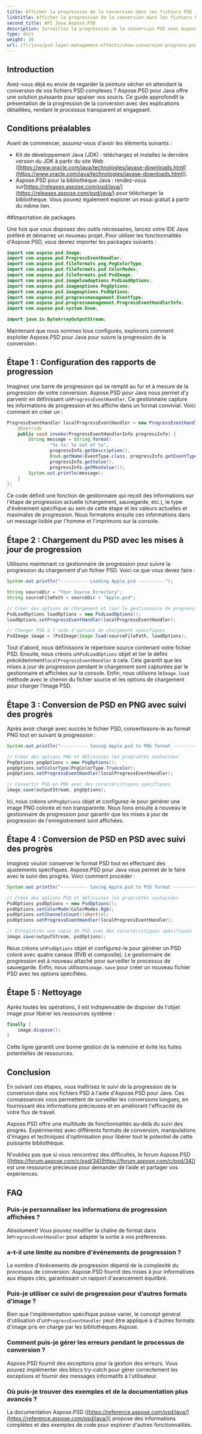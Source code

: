 ```yaml
---
title: Afficher la progression de la conversion dans les fichiers PSD - Java
linktitle: Afficher la progression de la conversion dans les fichiers PSD - Java
second_title: API Java Aspose.PSD
description: Surveillez la progression de la conversion PSD avec Aspose.PSD pour Java. Tutoriel détaillé avec des exemples de code pour suivre les étapes de chargement et de sauvegarde. Améliorer l’efficacité et la transparence.
type: docs
weight: 20
url: /fr/java/psd-layer-management-effects/show-conversion-progress-psd-files/
---
```

## Introduction

Avez-vous déjà eu envie de regarder la peinture sécher en attendant la conversion de vos fichiers PSD complexes ? Aspose.PSD pour Java offre une solution puissante pour apaiser vos soucis. Ce guide approfondit la présentation de la progression de la conversion avec des explications détaillées, rendant le processus transparent et engageant.

## Conditions préalables

Avant de commencer, assurez-vous d'avoir les éléments suivants :

- Kit de développement Java (JDK) : téléchargez et installez la dernière version du JDK à partir du site Web ([https://www.oracle.com/java/technologies/javase-downloads.html](https://www.oracle.com/java/technologies/javase-downloads.html)).
-  Aspose.PSD pour la bibliothèque Java : rendez-vous sur[https://releases.aspose.com/psd/java/](https://releases.aspose.com/psd/java/) pour télécharger la bibliothèque. Vous pouvez également explorer un essai gratuit à partir du même lien.

##Importation de packages

Une fois que vous disposez des outils nécessaires, lancez votre IDE Java préféré et démarrez un nouveau projet. Pour utiliser les fonctionnalités d'Aspose.PSD, vous devrez importer les packages suivants :

```java
import com.aspose.psd.Image;
import com.aspose.psd.ProgressEventHandler;
import com.aspose.psd.fileformats.png.PngColorType;
import com.aspose.psd.fileformats.psd.ColorModes;
import com.aspose.psd.fileformats.psd.PsdImage;
import com.aspose.psd.imageloadoptions.PsdLoadOptions;
import com.aspose.psd.imageoptions.PngOptions;
import com.aspose.psd.imageoptions.PsdOptions;
import com.aspose.psd.progressmanagement.EventType;
import com.aspose.psd.progressmanagement.ProgressEventHandlerInfo;
import com.aspose.psd.system.Enum;

import java.io.ByteArrayOutputStream;
```

Maintenant que nous sommes tous configurés, explorons comment exploiter Aspose.PSD pour Java pour suivre la progression de la conversion :

## Étape 1 : Configuration des rapports de progression

 Imaginez une barre de progression qui se remplit au fur et à mesure de la progression de votre conversion. Aspose.PSD pour Java nous permet d'y parvenir en définissant un`ProgressEventHandler`. Ce gestionnaire capture les informations de progression et les affiche dans un format convivial. Voici comment en créer un :

```java
ProgressEventHandler localProgressEventHandler = new ProgressEventHandler() {
    @Override
    public void invoke(ProgressEventHandlerInfo progressInfo) {
        String message = String.format(
                "%s %s: %s out of %s",
                progressInfo.getDescription(),
                Enum.getName(EventType.class, progressInfo.getEventType()),
                progressInfo.getValue(),
                progressInfo.getMaxValue());
        System.out.println(message);
    }
};
```

Ce code définit une fonction de gestionnaire qui reçoit des informations sur l'étape de progression actuelle (chargement, sauvegarde, etc.), le type d'événement spécifique au sein de cette étape et les valeurs actuelles et maximales de progression. Nous formatons ensuite ces informations dans un message lisible par l'homme et l'imprimons sur la console.

## Étape 2 : Chargement du PSD avec les mises à jour de progression

Utilisons maintenant ce gestionnaire de progression pour suivre la progression du chargement d'un fichier PSD. Voici ce que vous devez faire :

```java
System.out.println("---------- Loading Apple.psd ----------");

String sourceDir = "Your Source Directory";
String sourceFilePath = sourceDir + "Apple.psd";

// Créer des options de chargement et lier le gestionnaire de progression
PsdLoadOptions loadOptions = new PsdLoadOptions();
loadOptions.setProgressEventHandler(localProgressEventHandler);

// Charger PSD à l'aide d'options de chargement spécifiques
PsdImage image = (PsdImage)Image.load(sourceFilePath, loadOptions);
```

 Tout d'abord, nous définissons le répertoire source contenant votre fichier PSD. Ensuite, nous créons un`PsdLoadOptions` objet et lier le défini précédemment`localProgressEventHandler` à cela. Cela garantit que les mises à jour de progression pendant le chargement sont capturées par le gestionnaire et affichées sur la console. Enfin, nous utilisons le`Image.load` méthode avec le chemin du fichier source et les options de chargement pour charger l’image PSD.

## Étape 3 : Conversion de PSD en PNG avec suivi des progrès

Après avoir chargé avec succès le fichier PSD, convertissons-le au format PNG tout en suivant la progression :

```java
System.out.println("---------- Saving Apple.psd to PNG format ----------");

// Créez des options PNG et définissez les propriétés souhaitées
PngOptions pngOptions = new PngOptions();
pngOptions.setColorType(PngColorType.Truecolor);
pngOptions.setProgressEventHandler(localProgressEventHandler);

// Convertir PSD en PNG avec des caractéristiques spécifiques
image.save(outputStream, pngOptions);
```

 Ici, nous créons un`PngOptions` objet et configurez-le pour générer une image PNG colorée et non transparente. Nous lions ensuite à nouveau le gestionnaire de progression pour garantir que les mises à jour de progression de l'enregistrement sont affichées.

## Étape 4 : Conversion de PSD en PSD avec suivi des progrès

Imaginez vouloir conserver le format PSD tout en effectuant des ajustements spécifiques. Aspose.PSD pour Java vous permet de le faire avec le suivi des progrès. Voici comment procéder :

```java
System.out.println("---------- Saving Apple.psd to PSD format ----------");

// Créez des options PSD et définissez les propriétés souhaitées
PsdOptions psdOptions = new PsdOptions();
psdOptions.setColorMode(ColorModes.Rgb);
psdOptions.setChannelsCount((short)4);
psdOptions.setProgressEventHandler(localProgressEventHandler);

// Enregistrez une copie de PSD avec des caractéristiques spécifiques
image.save(outputStream, psdOptions);
```

 Nous créons un`PsdOptions` objet et configurez-le pour générer un PSD coloré avec quatre canaux (RVB et composite). Le gestionnaire de progression est à nouveau attaché pour surveiller le processus de sauvegarde. Enfin, nous utilisons`image.save` pour créer un nouveau fichier PSD avec les options spécifiées.

## Étape 5 : Nettoyage

Après toutes les opérations, il est indispensable de disposer de l'objet image pour libérer les ressources système :

```java
finally {
    image.dispose();
}
```

Cette ligne garantit une bonne gestion de la mémoire et évite les fuites potentielles de ressources.

## Conclusion

En suivant ces étapes, vous maîtrisez le suivi de la progression de la conversion dans vos fichiers PSD à l'aide d'Aspose.PSD pour Java. Ces connaissances vous permettent de surveiller les conversions longues, en fournissant des informations précieuses et en améliorant l'efficacité de votre flux de travail.

Aspose.PSD offre une multitude de fonctionnalités au-delà du suivi des progrès. Expérimentez avec différents formats de conversion, manipulations d'images et techniques d'optimisation pour libérer tout le potentiel de cette puissante bibliothèque.

N'oubliez pas que si vous rencontrez des difficultés, le forum Aspose.PSD ([https://forum.aspose.com/c/psd/34](https://forum.aspose.com/c/psd/34)) est une ressource précieuse pour demander de l’aide et partager vos expériences.

## FAQ

### Puis-je personnaliser les informations de progression affichées ?
 Absolument! Vous pouvez modifier la chaîne de format dans le`ProgressEventHandler` pour adapter la sortie à vos préférences.

### a-t-il une limite au nombre d'événements de progression ?
Le nombre d'événements de progression dépend de la complexité du processus de conversion. Aspose.PSD fournit des mises à jour informatives aux étapes clés, garantissant un rapport d'avancement équilibré.

### Puis-je utiliser ce suivi de progression pour d’autres formats d’image ?
 Bien que l'implémentation spécifique puisse varier, le concept général d'utilisation d'un`ProgressEventHandler` peut être appliqué à d'autres formats d'image pris en charge par les bibliothèques Aspose.

### Comment puis-je gérer les erreurs pendant le processus de conversion ?
Aspose.PSD fournit des exceptions pour la gestion des erreurs. Vous pouvez implémenter des blocs try-catch pour gérer correctement les exceptions et fournir des messages informatifs à l'utilisateur.

### Où puis-je trouver des exemples et de la documentation plus avancés ?
La documentation Aspose.PSD ([https://reference.aspose.com/psd/java/](https://reference.aspose.com/psd/java/)) propose des informations complètes et des exemples de code pour explorer d'autres fonctionnalités.